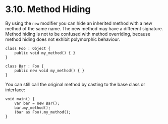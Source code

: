 # 3.10. Method Hiding

By using the `new` modifier you can hide an inherited method with a new
method of the same name. The new method may have a different signature.
Method hiding is not to be confused with method overriding, because
method hiding does not exhibit polymorphic behaviour.

```vala
class Foo : Object {
    public void my_method() { }
}

class Bar : Foo {
    public new void my_method() { }
}
```

You can still call the original method by casting to the base class or
interface:

```vala
void main() {
    var bar = new Bar();
    bar.my_method();
    (bar as Foo).my_method();
}
```
